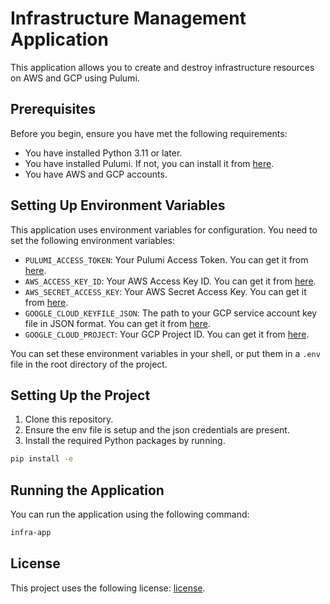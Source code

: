 # Infrastructure Management Application

This application allows you to create and destroy infrastructure resources on AWS and GCP using Pulumi.

## Prerequisites

Before you begin, ensure you have met the following requirements:

- You have installed Python 3.11 or later.
- You have installed Pulumi. If not, you can install it from [here](https://www.pulumi.com/docs/get-started/install/).
- You have AWS and GCP accounts.

## Setting Up Environment Variables

This application uses environment variables for configuration. You need to set the following environment variables:

- `PULUMI_ACCESS_TOKEN`: Your Pulumi Access Token. You can get it from [here](https://app.pulumi.com/account/tokens).
- `AWS_ACCESS_KEY_ID`: Your AWS Access Key ID. You can get it from [here](https://console.aws.amazon.com/iam/home?#/security_credentials).
- `AWS_SECRET_ACCESS_KEY`: Your AWS Secret Access Key. You can get it from [here](https://console.aws.amazon.com/iam/home?#/security_credentials).
- `GOOGLE_CLOUD_KEYFILE_JSON`: The path to your GCP service account key file in JSON format. You can get it from [here](https://cloud.google.com/iam/docs/creating-managing-service-account-keys).
- `GOOGLE_CLOUD_PROJECT`: Your GCP Project ID. You can get it from [here](https://console.cloud.google.com/projectselector2/home/dashboard).

You can set these environment variables in your shell, or put them in a `.env` file in the root directory of the project.

## Setting Up the Project

1. Clone this repository.
2. Ensure the env file is setup and the json credentials are present.
3. Install the required Python packages by running.

```bash
pip install -e
```

## Running the Application

You can run the application using the following command:

```bash
infra-app
```

## License

This project uses the following license: [license](./LICENSE).
